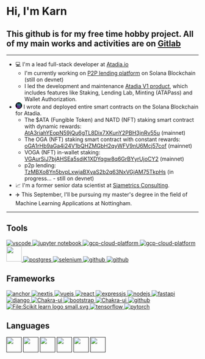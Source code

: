 # Hi, I'm Karn

## This github is for my free time hobby project. All of my main works and activities are on [Gitlab](https://gitlab.com/peerakarn.jit)

---

- 💻 I'm a lead full-stack developer at [Atadia.io](https://www.atadia.io/)
  - I'm currently working on [P2P lending platform](https://lendinglab-mg6fwvzq3a-as.a.run.app/) on Solana Blockchain (still on devnet)
  - I led the development and maintenance [Atadia V1 product](https://product.atadia.io/), which includes features like Staking, Lending Lab, Minting (ATAPass) and Wallet Authorization.
- <img src="7187-solana.png" width="17px"> I wrote and deployed entire smart contracts on the Solana Blockchain for Atadia.
  - The $ATA (Fungible Token) and NATD (NFT) staking smart contract with dynamic rewards: [AtA3riahYEopN59jQu6gTL8Dix7XKunY2PBH3jnRv55u](https://solscan.io/account/AtA3riahYEopN59jQu6gTL8Dix7XKunY2PBH3jnRv55u) (mainnet)
  - The OGA (NFT) staking smart contract with constant rewards: [oGA1rHb9aGa4i24V1bQHZMGbH2qyWFV9nU6Mcj57cof](https://solscan.io/account/oGA1rHb9aGa4i24V1bQHZMGbH2qyWFV9nU6Mcj57cof) (mainnet)
  - VOGA (NFT) in-wallet staking: [VGAurSiJ7bjAHSEa5sdiK1XDYqgw8q6GrBYyrUjoCY2](https://solscan.io/account/VGAurSiJ7bjAHSEa5sdiK1XDYqgw8q6GrBYyrUjoCY2) (mainnet)
  - p2p lending: [TzMBXo8Yn5bvpLxwjaBXyaS2b2q63NxVGjAM75TkpHs](https://solscan.io/account/P2PhdEPQnGCC4hmFa3rcGwDazk2LLjtM91poLn5YctM?cluster=devnet) (in progress... - still on devnet)
- 📈 I'm a former senior data scientist at [Siametrics Consulting](https://www.siametrics.com/).
- ✈️ This September, I'll be pursuing my master's degree in the field of Machine Learning Applications at Nottingham.

---

## Tools

<a href="https://code.visualstudio.com/" target="_blank">
<img src="https://cdn.jsdelivr.net/gh/devicons/devicon/icons/vscode/vscode-original.svg" alt="vscode" width="40" height="40"/>
</a>
<a href="https://jupyter.org/" target="_blank">
<img src="https://cdn.jsdelivr.net/gh/devicons/devicon/icons/jupyter/jupyter-original-wordmark.svg"
alt="jupyter notebook" width="40" height="40"/>
</a>
<a href="https://cloud.google.com/" target="_blank">
<img src="https://cdn.jsdelivr.net/gh/devicons/devicon/icons/googlecloud/googlecloud-original.svg"
alt="gcp-cloud-platform" width="40"height="40"/>
</a>
<a href="https://cloud.google.com/" target="_blank">
<img src="https://cdn.jsdelivr.net/gh/devicons/devicon/icons/docker/docker-original-wordmark.svg"
alt="gcp-cloud-platform" width="40"height="40"/>
</a>
<a href="https://www.mongodb.com/" target="_blank">
<img src="https://cdn.jsdelivr.net/gh/devicons/devicon/icons/sqlalchemy/sqlalchemy-original.svg"
width="40" height="40">
</a>
<a href="https://www.postgresql.org/" target="_blank">
<img src="https://cdn.jsdelivr.net/gh/devicons/devicon/icons/postgresql/postgresql-original-wordmark.svg" alt="postgres"width="40" height="40"/>
</a>
<a href="https://www.selenium.dev/" target="_blank">
<img src="https://cdn.jsdelivr.net/gh/devicons/devicon/icons/selenium/selenium-original.svg" 
alt="selenium"width="40" height="40"/>
</a>
<a href="https://github.com" target="_blank">
<img src="https://cdn.jsdelivr.net/gh/devicons/devicon/icons/github/github-original-wordmark.svg"
alt="github" width="40" height="40"/>
</a>
<a href="https://about.gitlab.com/" target="_blank">
<img src="https://cdn.jsdelivr.net/gh/devicons/devicon/icons/gitlab/gitlab-original-wordmark.svg" 
alt="github"width="40" height="40"/>
</a>



## Frameworks
<a href="https://www.anchor-lang.com/" target="_blank">
<img src="https://camo.githubusercontent.com/73b2a433c137f781fb799073ceba7ffded98a2cb5db2ce6aa7f7ab9eaeb547a9/68747470733a2f2f7062732e7477696d672e636f6d2f6d656469612f46565556614f3958454141756c764b3f666f726d61743d706e67266e616d653d736d616c6c"
alt="anchor"width="35" height="35">
</a>
<a href="https://nextjs.org/" target="_blank">
<img src="https://cdn.jsdelivr.net/gh/devicons/devicon/icons/nextjs/nextjs-original.svg" 
alt="nextjs"width="40" height="40"/>
</a>
<a href="https://vuejs.org/" target="_blank">
<img src="https://cdn.jsdelivr.net/gh/devicons/devicon/icons/vuejs/vuejs-original-wordmark.svg"
alt="vuejs"width="40" height="40"/>
</a>
<a href="https://react.dev/" target="_blank">
<img src="https://cdn.jsdelivr.net/gh/devicons/devicon/icons/react/react-original-wordmark.svg"
alt="react"width="40" height="40"/>
</a>
<a href="https://expressjs.com/" target="_blank">
<img src="https://cdn.jsdelivr.net/gh/devicons/devicon/icons/express/express-original.svg"
alt="expressjs"width="40" height="40"/>
</a>
<a href="https://nodejs.org/en" target="_blank">
<img src="https://cdn.jsdelivr.net/gh/devicons/devicon/icons/nodejs/nodejs-original-wordmark.svg"
alt="nodejs"width="40" height="40"/>
</a>
<a href="https://fastapi.tiangolo.com/" target="_blank">
<img src="https://cdn.jsdelivr.net/gh/devicons/devicon/icons/fastapi/fastapi-original.svg"
alt="fastapi"width="40" height="40">
</a>
<a href="https://www.djangoproject.com/" target="_blank">
<img src="https://cdn.jsdelivr.net/gh/devicons/devicon/icons/django/django-plain.svg"
alt="django"width="40" height="40">
</a>
<a href="https://chakra-ui.com/" target="_blank">
<img src="https://camo.githubusercontent.com/ca111d0962771266e006390606428280ade8694ffaff0b0f8e20c46f924da06f/68747470733a2f2f6f70656e636f6c6c6563746976652e636f6d2f6368616b72612d75692f6f7267616e697a6174696f6e2f302f6176617461722e7376673f6176617461724865696768743d313330" 
alt="Chakra-ui" width="40" height="40">
</a>
<a href="https://getbootstrap.com/" target="_blank">
<img src="https://cdn.jsdelivr.net/gh/devicons/devicon/icons/bootstrap/bootstrap-original.svg"
alt="bootstrap" width="40" height="40">
</a>
<a href="https://tailwindcss.com/" target="_blank">
<img src="https://cdn.jsdelivr.net/gh/devicons/devicon/icons/tailwindcss/tailwindcss-plain.svg"
alt="Chakra-ui" width="40" height="40">
</a>
<a href="https://socket.io/" target="_blank">
<img src="https://cdn.jsdelivr.net/gh/devicons/devicon/icons/socketio/socketio-original.svg" 
alt="github"width="40" height="40"/>
</a>
<a href="https://scikit-learn.org/stable/" target="_blank">
<img alt="File:Scikit learn logo small.svg" src="https://upload.wikimedia.org/wikipedia/commons/thumb/0/05/Scikit_learn_logo_small.svg/260px-Scikit_learn_logo_small.svg.png?20180808062052" width="74" height="40">
</a>
<a href="https://www.tensorflow.org/" target="_blank">
<img src="https://cdn.jsdelivr.net/gh/devicons/devicon/icons/tensorflow/tensorflow-original.svg"
alt='tensorflow' width="40" height="40">
</a>
<a href="https://pytorch.org/" target="_blank">
<img src="https://cdn.jsdelivr.net/gh/devicons/devicon/icons/pytorch/pytorch-original.svg"
alt='pytorch' width="40" height="40">
</a>

## Languages

<a href="" target="_blank">
<img src="https://cdn.jsdelivr.net/gh/devicons/devicon/icons/typescript/typescript-plain.svg"
width="40" height="40"></a>
<a href="" target="_blank">
<img src="https://cdn.jsdelivr.net/gh/devicons/devicon/icons/javascript/javascript-plain.svg"
width="40" height="40"></a>
<a href="" target="_blank">
<img src="https://cdn.jsdelivr.net/gh/devicons/devicon/icons/css3/css3-original.svg" 
width="40" height="40"></a>
<a href="" target="_blank">
<img src="https://cdn.jsdelivr.net/gh/devicons/devicon/icons/html5/html5-original.svg"
width="40" height="40"></a>
<a href="" target="_blank">
<img src="https://cdn.jsdelivr.net/gh/devicons/devicon/icons/python/python-original.svg"
width="40" height="40"></a>
<a href="" target="_blank">
<img src="https://cdn.jsdelivr.net/gh/devicons/devicon/icons/rust/rust-plain.svg"
width="40" height="40"></a>
